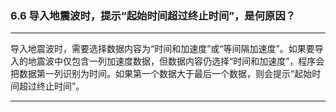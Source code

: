 ﻿### 6.6  导入地震波时，提示“起始时间超过终止时间”，是何原因？---
导入地震波时，需要选择数据内容为“时间和加速度”或“等间隔加速度”。如果要导入的地震波中仅包含一列加速度数据，但数据内容仍选择“时间和加速度”，程序会把数据第一列识别为时间。如果第一个数据大于最后一个数据，则会提示“起始时间超过终止时间”。---
